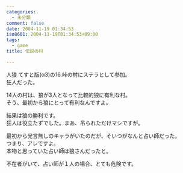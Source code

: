 ```yaml
---
categories:
  - 未分類
comment: false
date: 2004-11-19 01:34:53
iso8601: 2004-11-19T01:34:53+09:00
tags:
  - game
title: 伝説の村

---
```


<div class="entry-body">
  <p>人狼 てすと版(α3)の16.峠の村にステラとして参加。<br />
    狂人だった。</p>

  <p>14人の村は、狼が3人となって比較的狼に有利な村。<br />
    そう、最初から狼にとって有利なんですよ。</p>

  <p>結果は狼の勝利です。<br />
    狂人は役立たずでした。まあ、吊られただけマシですが。</p>

  <p>最初から発言無しのキャラがいたのだが、そいつがなんと占い師だった。<br />
    つまり、アレですよ。<br />
    本物と思っていた占い師は狼さんだったと。</p>

  <p>不在者がいて、占い師が１人の場合、とても危険です。</p>
</div>
